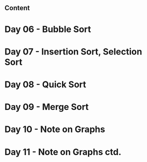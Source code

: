 ## Content

# Day 06 - Bubble Sort
# Day 07 - Insertion Sort, Selection Sort
# Day 08 - Quick Sort
# Day 09 - Merge Sort
# Day 10 - Note on Graphs
# Day 11 - Note on Graphs ctd.
